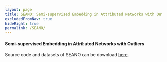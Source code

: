 ```yaml
---
layout: page
title: SEANO: Semi-supervised Embedding in Attributed Networks with Outliers
excludedFromNav: true
hideRight: true
permalink: /SEANO/
---
```

#### Semi-supervised Embedding in Attributed Networks with Outliers
Source code and datasets of SEANO can be download [here](./SEANO.zip).
